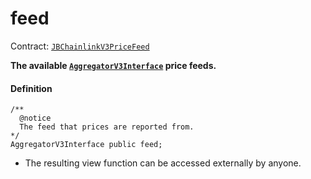 # feed

Contract: [`JBChainlinkV3PriceFeed`](/protocol/api/contracts/or-price-feeds/jbchainlinkv3pricefeed/README.md)

**The available [`AggregatorV3Interface`](https://docs.chain.link/docs/price-feeds-api-reference/) price feeds.**

#### Definition

```
/** 
  @notice 
  The feed that prices are reported from.
*/
AggregatorV3Interface public feed;
```

* The resulting view function can be accessed externally by anyone.
